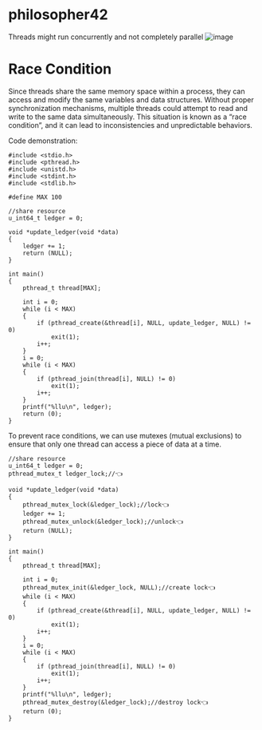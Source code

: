 # philosopher42

Threads might run concurrently and not completely parallel
![image](https://github.com/Xiru-Wang/philosopher42/assets/79924696/04a4276a-a59f-429d-8e95-a22a4ab5cd44)

# Race Condition

Since threads share the same memory space within a process, they can access and modify the same variables and data structures. Without proper synchronization mechanisms, multiple threads could attempt to read and write to the same data simultaneously. This situation is known as a “race condition”, and it can lead to inconsistencies and unpredictable behaviors.

Code demonstration:
````
#include <stdio.h>
#include <pthread.h>
#include <unistd.h>
#include <stdint.h>
#include <stdlib.h>

#define MAX 100

//share resource
u_int64_t ledger = 0;

void *update_ledger(void *data)
{
	ledger += 1;
	return (NULL);
}

int main()
{
	pthread_t thread[MAX];

	int i = 0;
	while (i < MAX)
	{
		if (pthread_create(&thread[i], NULL, update_ledger, NULL) != 0)
			exit(1);
		i++;
	}
	i = 0;
	while (i < MAX)
	{
		if (pthread_join(thread[i], NULL) != 0)
			exit(1);
		i++;
	}
	printf("%llu\n", ledger);
	return (0);
}
````
To prevent race conditions, we can use mutexes (mutual exclusions) to ensure that only one thread can access a piece of data at a time.
````
//share resource
u_int64_t ledger = 0;
pthread_mutex_t ledger_lock;//👈

void *update_ledger(void *data)
{
	pthread_mutex_lock(&ledger_lock);//lock👈
	ledger += 1;
	pthread_mutex_unlock(&ledger_lock);//unlock👈
	return (NULL);
}

int main()
{
	pthread_t thread[MAX];

	int i = 0;
	pthread_mutex_init(&ledger_lock, NULL);//create lock👈
	while (i < MAX)
	{
		if (pthread_create(&thread[i], NULL, update_ledger, NULL) != 0)
			exit(1);
		i++;
	}
	i = 0;
	while (i < MAX)
	{
		if (pthread_join(thread[i], NULL) != 0)
			exit(1);
		i++;
	}
	printf("%llu\n", ledger);
	pthread_mutex_destroy(&ledger_lock);//destroy lock👈
	return (0);
}
````
